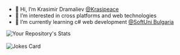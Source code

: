 - 👋 Hi, I’m Krasimir Dramaliev [@Krasipeace](https://github.com/Krasipeace)
- 👀 I’m interested in cross platforms and web technologies
- 🌱 I’m currently learning c# web development [@SoftUni Bulgaria](https://softuni.bg)


![Your Repository's Stats](https://github-readme-stats.vercel.app/api/top-langs/?username=Krasipeace&theme=blue-green)
 <br /> <br />
![Jokes Card](https://readme-jokes.vercel.app/api)
<!---
Krasipeace/Krasipeace is a ✨ special ✨ repository because its `README.md` (this file) appears on your GitHub profile.
You can click the Preview link to take a look at your changes.
--->
